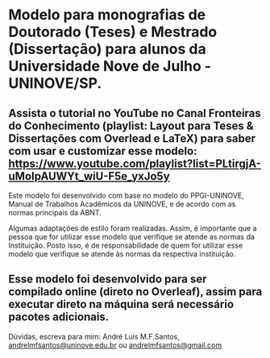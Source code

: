 Modelo para monografias de Doutorado (Teses) e Mestrado (Dissertação) para alunos da Universidade Nove de Julho - UNINOVE/SP.
========================================
Assista o tutorial no YouTube no Canal Fronteiras do Conhecimento (playlist: Layout para Teses & Dissertações com Overlead e LaTeX) para saber com usar e customizar esse modelo:
https://www.youtube.com/playlist?list=PLtirgjA-uMoIpAUWYt_wiU-F5e_yxJo5y
----------------------------------------
Este modelo foi desenvolvido com base no modelo do PPGI-UNINOVE, Manual de Trabalhos Acadêmicos da UNINOVE, e de acordo com as normas principais da ABNT.

Algumas adaptações de estilo foram realizadas. Assim, é importante que a pessoa que for utilizar esse modelo que verifique se atende as normas da Instituição. Posto isso, é de responsabilidade de quem for utilizar esse modelo que verifique se atende às normas da respectiva instituição.

Esse modelo foi desenvolvido para ser compilado online (direto no Overleaf), assim para executar direto na máquina será necessário pacotes adicionais.
----------------------------------------
Dúvidas, escreva para mim: André Luis M.F.Santos, andrelmfsantos@uninove.edu.br ou andrelmfsantos@gmail.com

